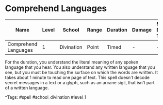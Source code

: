 # Comprehend Languages

| Name | Level | School | Range | Duration | Damage | Save DC & Type |
|------|-------|--------|-------|----------|--------|----------------|
| Comprehend Languages | 1 | Divination | Point | Timed | - | - |

For the duration, you understand the literal meaning of any spoken language that you hear. You also understand any written language that you see, but you must be touching the surface on which the words are written. It takes about 1 minute to read one page of text. This spell doesn't decode secret messages in a text or a glyph, such as an arcane sigil, that isn't part of a written language.

^Tags: #spell #school_divination #level_1